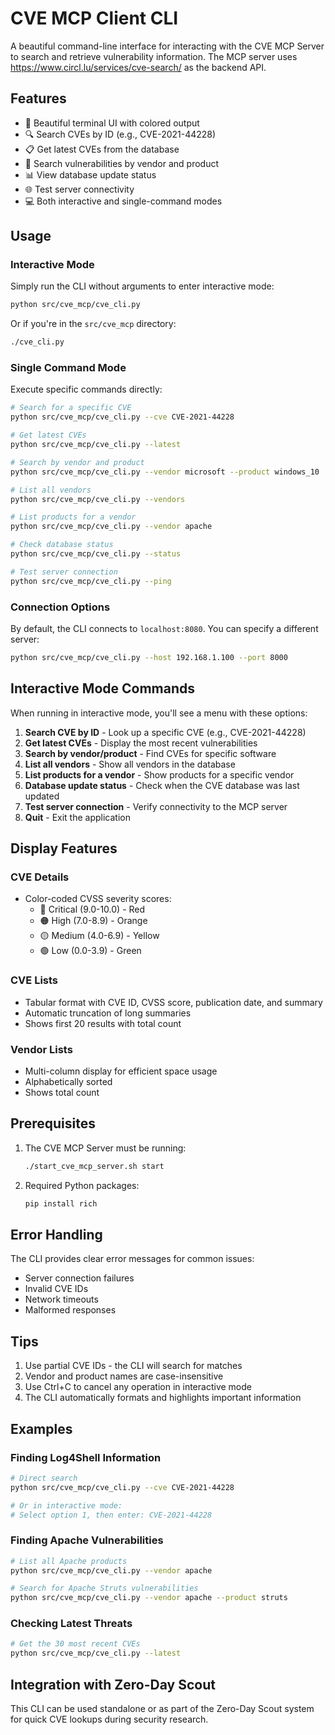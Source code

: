 # CVE MCP Client CLI

A beautiful command-line interface for interacting with the CVE MCP Server to search and retrieve vulnerability information.
The MCP server uses https://www.circl.lu/services/cve-search/ as the backend API.

## Features

- 🎨 Beautiful terminal UI with colored output
- 🔍 Search CVEs by ID (e.g., CVE-2021-44228)
- 📋 Get latest CVEs from the database
- 🏢 Search vulnerabilities by vendor and product
- 📊 View database update status
- 🌐 Test server connectivity
- 💻 Both interactive and single-command modes

## Usage

### Interactive Mode

Simply run the CLI without arguments to enter interactive mode:

```bash
python src/cve_mcp/cve_cli.py
```

Or if you're in the `src/cve_mcp` directory:

```bash
./cve_cli.py
```

### Single Command Mode

Execute specific commands directly:

```bash
# Search for a specific CVE
python src/cve_mcp/cve_cli.py --cve CVE-2021-44228

# Get latest CVEs
python src/cve_mcp/cve_cli.py --latest

# Search by vendor and product
python src/cve_mcp/cve_cli.py --vendor microsoft --product windows_10

# List all vendors
python src/cve_mcp/cve_cli.py --vendors

# List products for a vendor
python src/cve_mcp/cve_cli.py --vendor apache

# Check database status
python src/cve_mcp/cve_cli.py --status

# Test server connection
python src/cve_mcp/cve_cli.py --ping
```

### Connection Options

By default, the CLI connects to `localhost:8080`. You can specify a different server:

```bash
python src/cve_mcp/cve_cli.py --host 192.168.1.100 --port 8000
```

## Interactive Mode Commands

When running in interactive mode, you'll see a menu with these options:

1. **Search CVE by ID** - Look up a specific CVE (e.g., CVE-2021-44228)
2. **Get latest CVEs** - Display the most recent vulnerabilities
3. **Search by vendor/product** - Find CVEs for specific software
4. **List all vendors** - Show all vendors in the database
5. **List products for a vendor** - Show products for a specific vendor
6. **Database update status** - Check when the CVE database was last updated
7. **Test server connection** - Verify connectivity to the MCP server
8. **Quit** - Exit the application

## Display Features

### CVE Details
- Color-coded CVSS severity scores:
  - 🔴 Critical (9.0-10.0) - Red
  - 🟠 High (7.0-8.9) - Orange
  - 🟡 Medium (4.0-6.9) - Yellow
  - 🟢 Low (0.0-3.9) - Green

### CVE Lists
- Tabular format with CVE ID, CVSS score, publication date, and summary
- Automatic truncation of long summaries
- Shows first 20 results with total count

### Vendor Lists
- Multi-column display for efficient space usage
- Alphabetically sorted
- Shows total count

## Prerequisites

1. The CVE MCP Server must be running:
   ```bash
   ./start_cve_mcp_server.sh start
   ```

2. Required Python packages:
   ```bash
   pip install rich
   ```

## Error Handling

The CLI provides clear error messages for common issues:
- Server connection failures
- Invalid CVE IDs
- Network timeouts
- Malformed responses

## Tips

1. Use partial CVE IDs - the CLI will search for matches
2. Vendor and product names are case-insensitive
3. Use Ctrl+C to cancel any operation in interactive mode
4. The CLI automatically formats and highlights important information

## Examples

### Finding Log4Shell Information
```bash
# Direct search
python src/cve_mcp/cve_cli.py --cve CVE-2021-44228

# Or in interactive mode:
# Select option 1, then enter: CVE-2021-44228
```

### Finding Apache Vulnerabilities
```bash
# List all Apache products
python src/cve_mcp/cve_cli.py --vendor apache

# Search for Apache Struts vulnerabilities
python src/cve_mcp/cve_cli.py --vendor apache --product struts
```

### Checking Latest Threats
```bash
# Get the 30 most recent CVEs
python src/cve_mcp/cve_cli.py --latest
```

## Integration with Zero-Day Scout

This CLI can be used standalone or as part of the Zero-Day Scout system for quick CVE lookups during security research.